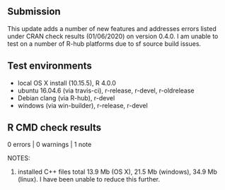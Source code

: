 ## Submission
This update adds a number of new features and addresses errors listed under CRAN check results (01/06/2020) on version 0.4.0. I am unable to test on a number of R-hub platforms due to sf source build issues.

## Test environments
* local OS X install (10.15.5), R 4.0.0
* ubuntu 16.04.6 (via travis-ci), r-release, r-devel, r-oldrelease
* Debian clang (via R-hub), r-devel
* windows (via win-builder), r-release, r-devel

## R CMD check results

0 errors | 0 warnings | 1 note

NOTES:  

1. installed C++ files total 13.9 Mb (OS X), 21.5 Mb (windows), 34.9 Mb (linux). I have been unable to reduce this further.  
